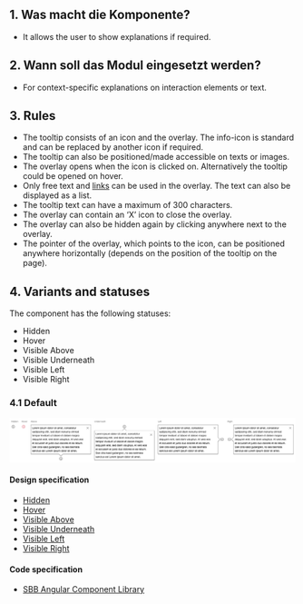 ## 1. Was macht die Komponente?
* It allows the user to show explanations if required.


## 2. Wann soll das Modul eingesetzt werden?
* For context-specific explanations on interaction elements or text.


## 3. Rules
* The tooltip consists of an icon and the overlay. The info-icon is standard and can be replaced by another icon if required.
* The tooltip can also be positioned/made accessible on texts or images.
* The overlay opens when the icon is clicked on. Alternatively the tooltip could be opened on hover.
* Only free text and [links](https://digital.sbb.ch/en/webapps/components/link) can be used in the overlay. The text can also be displayed as a list.
* The tooltip text can have a maximum of 300 characters.
* The overlay can contain an ‘X’ icon to close the overlay.
* The overlay can also be hidden again by clicking anywhere next to the overlay.
* The pointer of the overlay, which points to the icon, can be positioned anywhere horizontally (depends on the position of the tooltip on the page).


## 4. Variants and statuses
The component has the following statuses:
* Hidden
* Hover
* Visible Above
* Visible Underneath
* Visible Left
* Visible Right

### 4.1 Default
![Image of the tooltip component](https://raw.githubusercontent.com/sbb-design-systems/design-system-webapp-documentation/master/documentation/components/tooltip/images/Tooltip_Default.png 'class: image')

#### Design specification
* [Hidden](https://www.sketch.com/s/58b25e4c-bf9c-4f74-973f-503538fcbea2/a/vjRQv1#Inspector)
* [Hover](https://www.sketch.com/s/58b25e4c-bf9c-4f74-973f-503538fcbea2/a/47o5bx#Inspector)
* [Visible Above](https://www.sketch.com/s/58b25e4c-bf9c-4f74-973f-503538fcbea2/a/e0ldqz#Inspector)
* [Visible Underneath](https://www.sketch.com/s/58b25e4c-bf9c-4f74-973f-503538fcbea2/a/GlodpY#Inspector)
* [Visible Left](https://www.sketch.com/s/58b25e4c-bf9c-4f74-973f-503538fcbea2/a/v8JDejb#Inspector)
* [Visible Right](https://www.sketch.com/s/58b25e4c-bf9c-4f74-973f-503538fcbea2/a/4a4dl7Z#Inspector)

#### Code specification
* [SBB Angular Component Library](https://angular.app.sbb.ch/angular/components/tooltip?variant=lean)